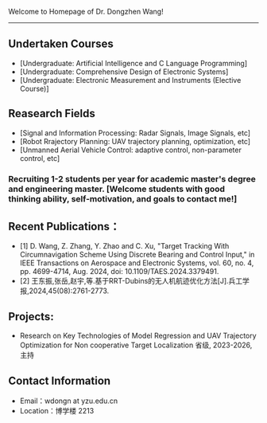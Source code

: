 Welcome to Homepage of Dr. Dongzhen Wang!

---

## Undertaken Courses
- [Undergraduate: Artificial Intelligence and C Language Programming]
- [Undergraduate: Comprehensive Design of Electronic Systems]
- [Undergraduate: Electronic Measurement and Instruments (Elective Course)]

## Reasearch Fields
- [Signal and Information Processing: Radar Signals, Image Signals, etc]
- [Robot Rrajectory Planning: UAV trajectory planning, optimization, etc]
- [Unmanned Aerial Vehicle Control: adaptive control, non-parameter control, etc]
### Recruiting 1-2 students per year for academic master's degree and engineering master. [Welcome students with good thinking ability, self-motivation, and goals to contact me!]

## Recent Publications：
- [1] D. Wang, Z. Zhang, Y. Zhao and C. Xu, "Target Tracking With Circumnavigation Scheme Using Discrete Bearing and Control Input," in IEEE Transactions on Aerospace and Electronic Systems, vol. 60, no. 4, pp. 4699-4714, Aug. 2024, doi: 10.1109/TAES.2024.3379491.
- [2] 王东振,张岳,赵宇,等.基于RRT-Dubins的无人机航迹优化方法[J].兵工学报,2024,45(08):2761-2773.

## Projects:
- Research on Key Technologies of Model Regression and UAV Trajectory Optimization for Non cooperative Target Localization 省级, 2023-2026, 主持

## Contact Information
- Email：wdongn at yzu.edu.cn
- Location：博学楼 2213
